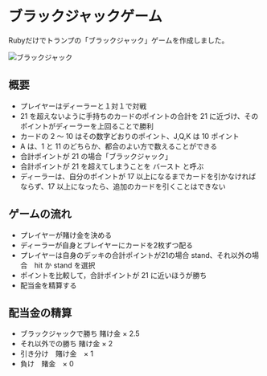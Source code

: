 # ブラックジャックゲーム
Rubyだけでトランプの「ブラックジャック」ゲームを作成しました。

![ブラックジャック](https://user-images.githubusercontent.com/70506409/138546248-45ef3034-0423-45be-b038-1cf5690eedf7.gif)


## 概要
- プレイヤーはディーラーと１対１で対戦
- 21 を超えないように手持ちのカードのポイントの合計を 21 に近づけ、そのポイントがディーラーを上回ることで勝利
- カードの 2 ～ 10 はその数字どおりのポイント、J,Q,K は 10 ポイント
- A は、1 と 11 のどちらか、都合のよい方で数えることができる
- 合計ポイントが 21 の場合「ブラックジャック」
- 合計ポイントが 21 を超えてしまうことを バースト と呼ぶ
- ディーラーは、自分のポイントが 17 以上になるまでカードを引かなければならず、17 以上になったら、追加のカードを引くことはできない


## ゲームの流れ
- プレイヤーが賭け金を決める
- ディーラーが自身とプレイヤーにカードを2枚ずつ配る
- プレイヤーは自身のデッキの合計ポイントが21の場合 stand、それ以外の場合　hit か stand を選択
- ポイントを比較して，合計ポイントが 21 に近いほうが勝ち
- 配当金を精算する

## 配当金の精算
- ブラックジャックで勝ち 賭け金 × 2.5
- それ以外での勝ち 賭け金 × 2
- 引き分け　賭け金　× 1
- 負け　賭金　× 0



